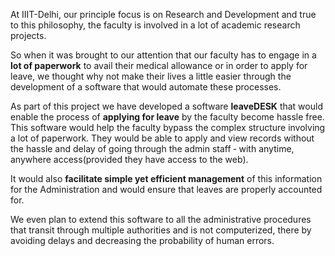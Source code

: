 At IIIT-Delhi, our principle focus is on Research and Development and true to this philosophy, the faculty is involved in a lot of academic research projects.

So when it was brought to our attention that our faculty has to engage in a **lot of paperwork** to avail their medical allowance or in order to apply for leave, we thought why not make their lives a little easier through the development of a software that would automate these processes.

As part of this project we have developed a software **leaveDESK** that would enable the process of **applying for leave** by the faculty become hassle free. This software would help the faculty bypass the complex structure involving a lot of paperwork. They would be able to apply and view records without the hassle and delay of going through the admin staff ‐ with anytime, anywhere access(provided they have access to the web).

It would also **facilitate simple yet efficient management** of this information for the Administration and would ensure that leaves are properly accounted for.

We even plan to extend this software to all the administrative procedures that transit through multiple authorities and is not computerized, there by avoiding delays and decreasing the probability of human errors.